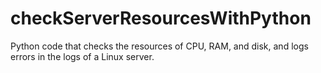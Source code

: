 # checkServerResourcesWithPython
 Python code that checks the resources of CPU, RAM, and disk, and logs errors in the logs of a Linux server.
